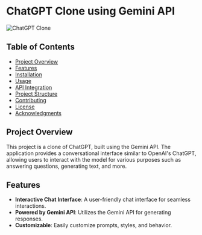 # ChatGPT Clone using Gemini API

![ChatGPT Clone](https://img.shields.io/badge/ChatGPT-Clone-blue)

## Table of Contents
- [Project Overview](#project-overview)
- [Features](#features)
- [Installation](#installation)
- [Usage](#usage)
- [API Integration](#api-integration)
- [Project Structure](#project-structure)
- [Contributing](#contributing)
- [License](#license)
- [Acknowledgments](#acknowledgments)

## Project Overview

This project is a clone of ChatGPT, built using the Gemini API. The application provides a conversational interface similar to OpenAI's ChatGPT, allowing users to interact with the model for various purposes such as answering questions, generating text, and more.

## Features

- **Interactive Chat Interface**: A user-friendly chat interface for seamless interactions.
- **Powered by Gemini API**: Utilizes the Gemini API for generating responses.
- **Customizable**: Easily customize prompts, styles, and behavior.
